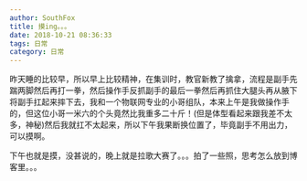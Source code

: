 ```yaml
---
author: SouthFox
title: 摸ing。。。
date: 2018-10-21 08:36:33
tags: 日常
category: 日常
---
```


昨天睡的比较早，所以早上比较精神，在集训时，教官新教了擒拿，流程是副手先踹两脚然后再打一拳，然后操作手反抓副手的最后一拳然后再抓住大腿头再从腋下将副手扛起来摔下去，我和一个物联网专业的小哥组队，本来上午是我做操作手的，但这位小哥一米六的个头竟然比我重多二十斤！(但是体型看起来跟我差不太多，神秘)然后我就扛不太起来，所以下午我果断换位置了，毕竟副手不用出力，可以摸啊。

<!--more-->

下午也就是摸，没甚说的，晚上就是拉歌大赛了。。。拍了一些照，思考怎么放到博客里。。。